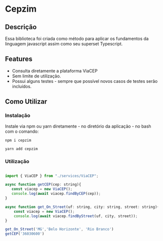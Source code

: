 # Cepzim

## Descrição

Essa biblioteca foi criada como método para aplicar os fundamentos da linguagem javascript assim como seu superset Typescript.

## Features

 * Consulta diretamente a plataforma ViaCEP
 * Sem limite de utilização.
 * Possui alguns testes - sempre que possível novos casos de testes serão incluídos.

## Como Utilizar

### Instalação

Instale via npm ou yarn diretamente - no diretório da aplicação - no bash com o comando:

```bash
npm i cepzim
```

```bash
yarn add cepzim 
```
### Utilização

```javascript

import { ViaCEP } from "./services/ViaCEP";

async function getCEP(cep: string){
   const viacep = new ViaCEP();
   console.log(await viacep.findByCEP(cep));
}

async function get_On_Street(uf: string, city: string, street: string){
    const viacep = new ViaCEP();
    console.log(await viacep.findByStreet(uf, city, street));
}

get_On_Street('MG','Belo Horizonte', 'Rio Branco')
getCEP('36030600')

```
